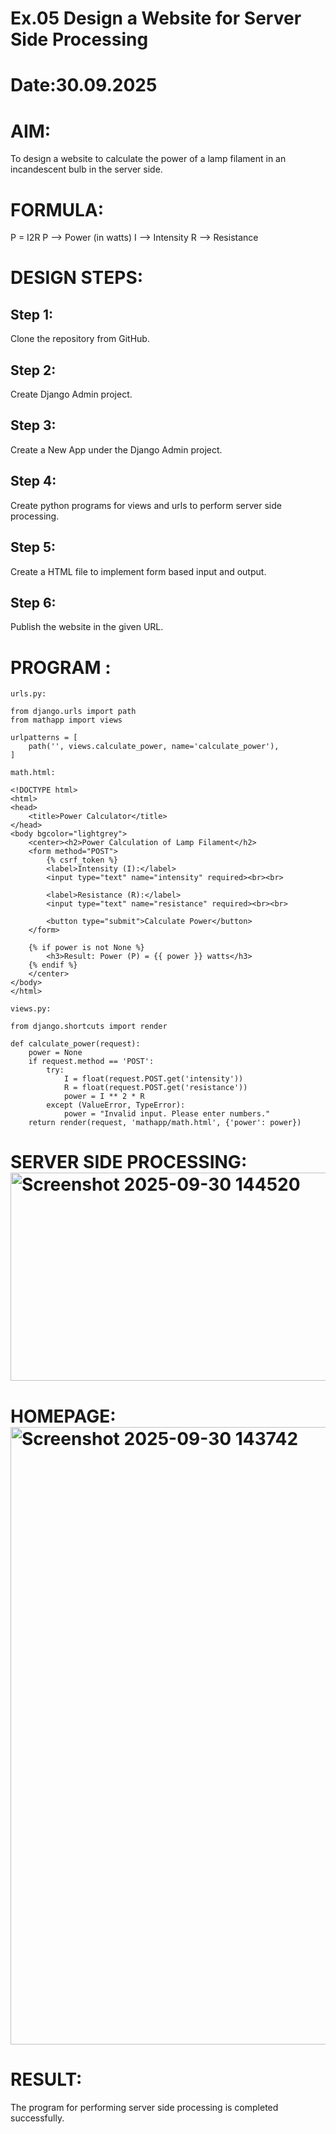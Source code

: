 # Ex.05 Design a Website for Server Side Processing
# Date:30.09.2025
# AIM:
To design a website to calculate the power of a lamp filament in an incandescent bulb in the server side.

# FORMULA:
P = I2R
P --> Power (in watts)
 I --> Intensity
 R --> Resistance

# DESIGN STEPS:
## Step 1:
Clone the repository from GitHub.

## Step 2:
Create Django Admin project.

## Step 3:
Create a New App under the Django Admin project.

## Step 4:
Create python programs for views and urls to perform server side processing.

## Step 5:
Create a HTML file to implement form based input and output.

## Step 6:
Publish the website in the given URL.

# PROGRAM :
```
urls.py:

from django.urls import path
from mathapp import views

urlpatterns = [
    path('', views.calculate_power, name='calculate_power'),
]

math.html:

<!DOCTYPE html>
<html>
<head>
    <title>Power Calculator</title>
</head>
<body bgcolor="lightgrey">
    <center><h2>Power Calculation of Lamp Filament</h2>
    <form method="POST">
        {% csrf_token %}
        <label>Intensity (I):</label>
        <input type="text" name="intensity" required><br><br>

        <label>Resistance (R):</label>
        <input type="text" name="resistance" required><br><br>

        <button type="submit">Calculate Power</button>
    </form>

    {% if power is not None %}
        <h3>Result: Power (P) = {{ power }} watts</h3>
    {% endif %}
    </center>
</body>
</html>

views.py:

from django.shortcuts import render

def calculate_power(request):
    power = None
    if request.method == 'POST':
        try:
            I = float(request.POST.get('intensity'))
            R = float(request.POST.get('resistance'))
            power = I ** 2 * R
        except (ValueError, TypeError):
            power = "Invalid input. Please enter numbers."
    return render(request, 'mathapp/math.html', {'power': power})
```
# SERVER SIDE PROCESSING:<img width="1117" height="333" alt="Screenshot 2025-09-30 144520" src="https://github.com/user-attachments/assets/9d76f901-4252-4a96-8692-0b2a8930a773" />

# HOMEPAGE:<img width="1919" height="988" alt="Screenshot 2025-09-30 143742" src="https://github.com/user-attachments/assets/cb721d26-cb13-4d28-a397-caa1bbc6d721" />

# RESULT:
The program for performing server side processing is completed successfully.
